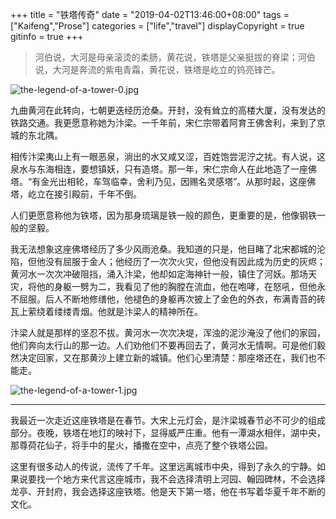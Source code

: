 +++
title = "铁塔传奇"
date = "2019-04-02T13:46:00+08:00"
tags = ["Kaifeng","Prose"]
categories = ["life","travel"]
displayCopyright = true
gitinfo = true
+++

>河伯说，大河是母亲滚烫的柔肠，黄花说，铁塔是父亲挺拔的脊梁；河伯说，大河是奔流的紫电青霜，黄花说，铁塔是屹立的钨亮锋芒。

![the-legend-of-a-tower-0.jpg](/images/the-legend-of-a-tower-0.jpg)

九曲黄河在此转向，七朝更迭经历沧桑。开封，没有耸立的高楼大厦，没有发达的铁路交通。我更愿意称她为汴梁。一千年前，宋仁宗带着阿育王佛舍利，来到了京城的东北隅。

相传汴梁夷山上有一眼恶泉，淌出的水又咸又涩，百姓饱尝泥泞之扰。有人说，这泉水与东海相连，要想镇妖，只有造塔。那一年，宋仁宗命人在此地造了一座佛塔。“有金光出相轮，车驾临幸，舍利乃见，因赐名灵感塔”。从那时起，这座佛塔，屹立在接引殿前，千年不倒。

人们更愿意称他为铁塔，因为那身琉璃是铁一般的颜色，更重要的是，他像钢铁一般的坚毅。

我无法想象这座佛塔经历了多少风雨沧桑。我知道的只是，他目睹了北宋都城的沦陷，但他没有屈服于金人；他经历了一次次火灾，但他没有因此成为历史的灰烬；黄河水一次次冲破阻挡，涌入汴梁，他却如定海神针一般，镇住了河妖。那场天灾，将他的身躯一劈为二，我看见了他的胸膛在流血，他在咆哮，在怒吼，但他永不屈服。后人不断地修缮他，他褪色的身躯再次披上了金色的外衣，布满青苔的砖瓦上萦绕着缕缕青烟。他就是汴梁人的精神所在。

汴梁人就是那样的坚忍不拔。黄河水一次次决堤，浑浊的泥沙淹没了他们的家园，他们奔向太行山的那一边。人们劝他们不要再回去了，黄河水无情啊。可是他们毅然决定回家，又在那黄沙上建立新的城镇。他们心里清楚：那座塔还在，我们也不能走。

![the-legend-of-a-tower-1.jpg](/images/the-legend-of-a-tower-1.jpg)

---

我最近一次走近这座铁塔是在春节。大宋上元灯会，是汴梁城春节必不可少的组成部分。夜晚，铁塔在地灯的映衬下，显得威严庄重。他有一潭湖水相伴，湖中央，那尊荷花仙子，将手中的星火，播撒在空中，点亮了整个铁塔公园。

这里有很多动人的传说，流传了千年。这里远离城市中央，得到了永久的宁静。如果说要找一个地方来代言这座城市，我不会选择清明上河园、翰园碑林，不会选择龙亭、开封府，我会选择这座铁塔。他是天下第一塔，他在书写着华夏千年不断的文化。